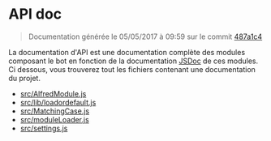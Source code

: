 # API doc

> Documentation générée le 05/05/2017 à 09:59 sur le commit [487a1c4](https://github.com/EpicKiwi/discord-alfred/commit/487a1c4)

La documentation d'API est une documentation complète des modules composant le bot en fonction de la documentation [JSDoc](http://usejsdoc.org/) de ces modules.
Ci dessous, vous trouverez tout les fichiers contenant une documentation du projet.

* [src/AlfredModule.js](/./doc/api/AlfredModule.md)
* [src/lib/loadordefault.js](/./doc/api/lib/loadordefault.md)
* [src/MatchingCase.js](/./doc/api/MatchingCase.md)
* [src/moduleLoader.js](/./doc/api/moduleLoader.md)
* [src/settings.js](/./doc/api/settings.md)

